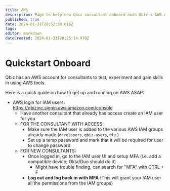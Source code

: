```yaml
---
title: AWS
description: Page to help new Qbiz consultant onboard onto Qbiz's AWS Account
published: true
date: 2024-01-31T20:52:30.016Z
tags: 
editor: markdown
dateCreated: 2024-01-31T20:25:14.970Z
---
```


# Quickstart Onboard

Qbiz has an AWS account for consultants to test, experiment and gain skills in using AWS tools.

Here is a quick guide on how to get up and running on AWS ASAP:

- AWS login for IAM users: https://qbizinc.signin.aws.amazon.com/console
  - Have another consultant that already has access create an IAM user for you
  - FOR THE CONSULTANT WITH ACCESS: 
    - Make sure the IAM user is added to the various AWS IAM groups already made (`developers`, `qbiz-users`, etc.)
    - Set up a temp password and mark that it will be required for user to change password
  - FOR NEW CONSULTANTS:
    - Once logged in, go to the IAM user UI and setup MFA (i.e. add a compatible device; Okta/Duo should do it)
      - Might have trouble finding, can search for "MFA" with CTRL + F
    - **Log out and log back in with MFA** (This will grant your IAM user all the permissions from the IAM groups)